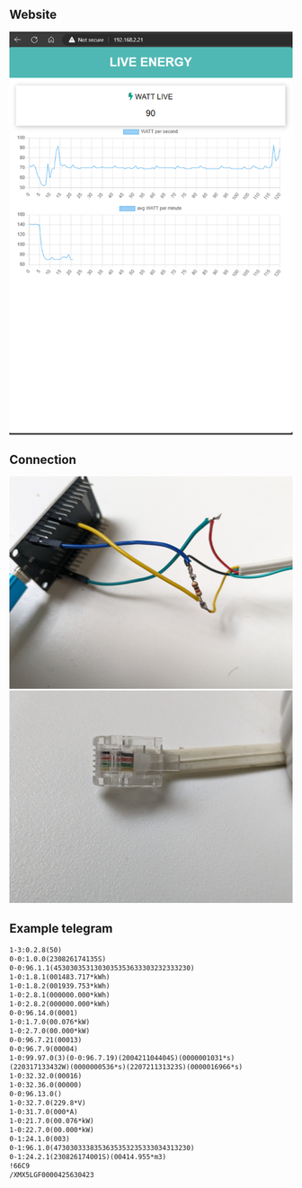 ## Website

![Website](/readme_info/live_energy.png)

## Connection

![Wires](/readme_info/connect_wires.jpg)
![Plug](/readme_info/plug_wires.jpg)

## Example telegram

```
1-3:0.2.8(50)
0-0:1.0.0(230826174135S)
0-0:96.1.1(4530303531303035353633303232333230)
1-0:1.8.1(001483.717*kWh)
1-0:1.8.2(001939.753*kWh)
1-0:2.8.1(000000.000*kWh)
1-0:2.8.2(000000.000*kWh)
0-0:96.14.0(0001)
1-0:1.7.0(00.076*kW)
1-0:2.7.0(00.000*kW)
0-0:96.7.21(00013)
0-0:96.7.9(00004)
1-0:99.97.0(3)(0-0:96.7.19)(200421104404S)(0000001031*s)(220317133432W)(0000000536*s)(220721131323S)(0000016966*s)
1-0:32.32.0(00016)
1-0:32.36.0(00000)
0-0:96.13.0()
1-0:32.7.0(229.8*V)
1-0:31.7.0(000*A)
1-0:21.7.0(00.076*kW)
1-0:22.7.0(00.000*kW)
0-1:24.1.0(003)
0-1:96.1.0(4730303338353635353235333034313230)
0-1:24.2.1(230826174001S)(00414.955*m3)
!66C9
/XMX5LGF0000425630423
```
